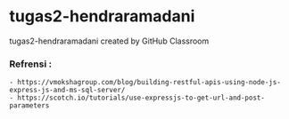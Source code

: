 # tugas2-hendraramadani
tugas2-hendraramadani created by GitHub Classroom

### Refrensi : 
    - https://vmokshagroup.com/blog/building-restful-apis-using-node-js-express-js-and-ms-sql-server/
    - https://scotch.io/tutorials/use-expressjs-to-get-url-and-post-parameters
